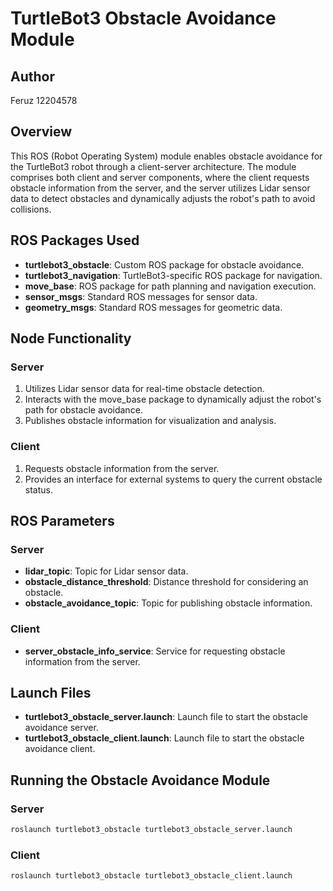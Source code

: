 # TurtleBot3 Obstacle Avoidance Module

## Author
Feruz 12204578

## Overview
This ROS (Robot Operating System) module enables obstacle avoidance for the TurtleBot3 robot through a client-server architecture. The module comprises both client and server components, where the client requests obstacle information from the server, and the server utilizes Lidar sensor data to detect obstacles and dynamically adjusts the robot's path to avoid collisions.

## ROS Packages Used
- **turtlebot3_obstacle**: Custom ROS package for obstacle avoidance.
- **turtlebot3_navigation**: TurtleBot3-specific ROS package for navigation.
- **move_base**: ROS package for path planning and navigation execution.
- **sensor_msgs**: Standard ROS messages for sensor data.
- **geometry_msgs**: Standard ROS messages for geometric data.

## Node Functionality

### Server
1. Utilizes Lidar sensor data for real-time obstacle detection.
2. Interacts with the move_base package to dynamically adjust the robot's path for obstacle avoidance.
3. Publishes obstacle information for visualization and analysis.

### Client
1. Requests obstacle information from the server.
2. Provides an interface for external systems to query the current obstacle status.

## ROS Parameters

### Server
- **lidar_topic**: Topic for Lidar sensor data.
- **obstacle_distance_threshold**: Distance threshold for considering an obstacle.
- **obstacle_avoidance_topic**: Topic for publishing obstacle information.

### Client
- **server_obstacle_info_service**: Service for requesting obstacle information from the server.

## Launch Files
- **turtlebot3_obstacle_server.launch**: Launch file to start the obstacle avoidance server.
- **turtlebot3_obstacle_client.launch**: Launch file to start the obstacle avoidance client.

## Running the Obstacle Avoidance Module

### Server
```bash
roslaunch turtlebot3_obstacle turtlebot3_obstacle_server.launch
```

### Client
```bash
roslaunch turtlebot3_obstacle turtlebot3_obstacle_client.launch
```